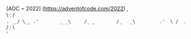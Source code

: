 [AOC ~ 2022] (https://adventofcode.com/2022)
              ,         
           \  :  /        
        `. __/ \__ .'       
        _ _\     /_ _       
           /_   _\        
         .'  \ /  `.        
           /  :  \          
              '             
      
